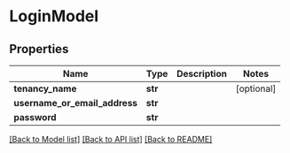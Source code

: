 # LoginModel

## Properties
Name | Type | Description | Notes
------------ | ------------- | ------------- | -------------
**tenancy_name** | **str** |  | [optional] 
**username_or_email_address** | **str** |  | 
**password** | **str** |  | 

[[Back to Model list]](../README.md#documentation-for-models) [[Back to API list]](../README.md#documentation-for-api-endpoints) [[Back to README]](../README.md)


